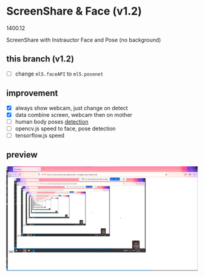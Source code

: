 # ScreenShare & Face (v1.2)
1400.12 
 
ScreenShare with Instrauctor Face and Pose (no background)

## this branch (v1.2)

* [ ] change `ml5.faceAPI` to `ml5.posenet` 

## improvement

* [x] always show webcam, just change on detect
* [x] data combine screen, webcam then on mother
* [ ] human body poses [detection](https://github.com/sonu275981/Pose-Detection-by-using-ml5.js-library)
* [ ] opencv.js speed to face, pose detection  
* [ ] tensorflow.js speed

## preview

![](1.png)
